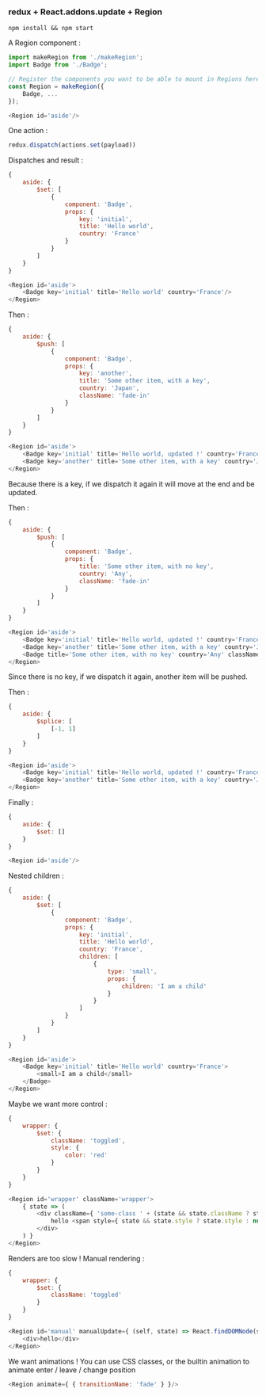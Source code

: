 ### redux + React.addons.update + Region

```npm install && npm start```

A Region component :
````js
import makeRegion from './makeRegion';
import Badge from './Badge';

// Register the components you want to be able to mount in Regions here
const Region = makeRegion({
    Badge, ...
});

<Region id='aside'/>
````
One action :
````js
redux.dispatch(actions.set(payload))
````

Dispatches and result :
````js
{
    aside: {
        $set: [
            {
                component: 'Badge',
                props: {
                    key: 'initial',
                    title: 'Hello world',
                    country: 'France'
                }
            }
        ]
    }
}

<Region id='aside'>
    <Badge key='initial' title='Hello world' country='France'/>
</Region>
````

Then :
````js
{
    aside: {
        $push: [
            {
                component: 'Badge',
                props: {
                    key: 'another',
                    title: 'Some other item, with a key',
                    country: 'Japan',
                    className: 'fade-in'
                }
            }
        ]
    }
}

<Region id='aside'>
    <Badge key='initial' title='Hello world, updated !' country='France' className: 'fade-out-in'/>
    <Badge key='another' title='Some other item, with a key' country='Japan' className: 'fade-in'/>
</Region>
````
Because there is a key, if we dispatch it again it will move at the end and be updated.

Then :
````js
{
    aside: {
        $push: [
            {
                component: 'Badge',
                props: {
                    title: 'Some other item, with no key',
                    country: 'Any',
                    className: 'fade-in'
                }
            }
        ]
    }
}

<Region id='aside'>
    <Badge key='initial' title='Hello world, updated !' country='France' className: 'fade-out-in'/>
    <Badge key='another' title='Some other item, with a key' country='Japan' className: 'fade-in'/>
    <Badge title='Some other item, with no key' country='Any' className: 'fade-in'/>
</Region>
````
Since there is no key, if we dispatch it again, another item will be pushed.

Then :
````js
{
    aside: {
        $splice: [
            [-1, 1]
        ]
    }
}

<Region id='aside'>
    <Badge key='initial' title='Hello world, updated !' country='France' className: 'fade-out-in'/>
    <Badge key='another' title='Some other item, with a key' country='Japan' className: 'fade-in'/>
</Region>
````

Finally :
````js
{
    aside: {
        $set: []
    }
}

<Region id='aside'/>
````

Nested children :
````js
{
    aside: {
        $set: [
            {
                component: 'Badge',
                props: {
                    key: 'initial',
                    title: 'Hello world',
                    country: 'France',
                    children: [
                        {
                            type: 'small',
                            props: {
                                children: 'I am a child'
                            }
                        }
                    ]
                }
            }
        ]
    }
}

<Region id='aside'>
    <Badge key='initial' title='Hello world' country='France'>
        <small>I am a child</small>
    </Badge>
</Region>
````

Maybe we want more control :
````js
{
    wrapper: {
        $set: {
            className: 'toggled',
            style: {
                color: 'red'
            }
        }
    }
}

<Region id='wrapper' className='wrapper'>
    { state => (
        <div className={ 'some-class ' + (state && state.className ? state.className : '') }>
            hello <span style={ state && state.style ? state.style : null }>world</span>
        </div>
    ) }
</Region>
````

Renders are too slow ! Manual rendering :
````js
{
    wrapper: {
        $set: {
            className: 'toggled'
        }
    }
}

<Region id='manual' manualUpdate={ (self, state) => React.findDOMNode(self).classList.add(state.className) }>
    <div>hello</div>
</Region>
````

We want animations ! You can use CSS classes, or the builtin animation to animate enter / leave / change position
````js
<Region animate={ { transitionName: 'fade' } }/>
````
